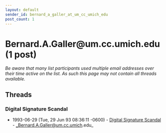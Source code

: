 ```yaml
---
layout: default
sender_id: bernard_a_galler_at_um_cc_umich_edu
post_count: 1
---
```


# Bernard.A.Galler<span>@</span>um.cc.umich.edu (1 post)

_Be aware that many list participants used multiple email addresses over their time active on the list. As such this page may not contain all threads available._

## Threads

### Digital Signature Scandal
+ 1993-06-29 (Tue, 29 Jun 93 08:36:11 -0600) - [Digital Signature Scandal](/archive/1993/06/3b4c1d667df6dfe428fd51910fb46fb2b58e5714b35be564f5fdb74db865f7b8) - _Bernard.A.Galler@um.cc.umich.edu_

